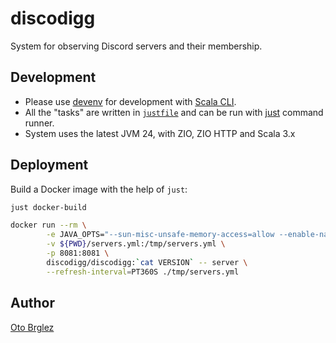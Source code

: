# discodigg

System for observing Discord servers and their membership.

## Development

- Please use [devenv] for development with [Scala CLI][scala-cli].
- All the "tasks" are written in [`justfile`](./justfile) and can be run with [just](https://just.systems/) command runner.
- System uses the latest JVM 24, with ZIO, ZIO HTTP and Scala 3.x

## Deployment

Build a Docker image with the help of `just`:

```bash
just docker-build

docker run --rm \
        -e JAVA_OPTS="--sun-misc-unsafe-memory-access=allow --enable-native-access=ALL-UNNAMED " \
        -v ${PWD}/servers.yml:/tmp/servers.yml \
        -p 8081:8081 \
        discodigg/discodigg:`cat VERSION` -- server \
        --refresh-interval=PT360S ./tmp/servers.yml

```


## Author

[Oto Brglez](https://github.com/otobrglez)

[scala-cli]: https://scala-cli.virtuslab.org/
[devenv]: https://devenv.sh/
